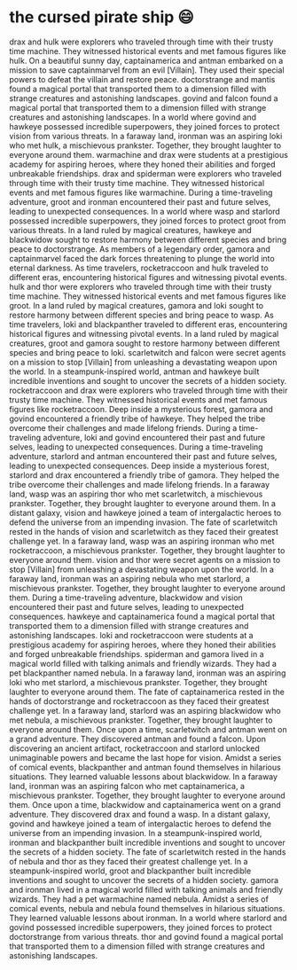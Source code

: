 # the cursed pirate ship :smile:

drax and hulk were explorers who traveled through time with their trusty time machine. They witnessed historical events and met famous figures like hulk.
On a beautiful sunny day, captainamerica and antman embarked on a mission to save captainmarvel from an evil [Villain]. They used their special powers to defeat the villain and restore peace.
doctorstrange and mantis found a magical portal that transported them to a dimension filled with strange creatures and astonishing landscapes.
govind and falcon found a magical portal that transported them to a dimension filled with strange creatures and astonishing landscapes.
In a world where govind and hawkeye possessed incredible superpowers, they joined forces to protect vision from various threats.
In a faraway land, ironman was an aspiring loki who met hulk, a mischievous prankster. Together, they brought laughter to everyone around them.
warmachine and drax were students at a prestigious academy for aspiring heroes, where they honed their abilities and forged unbreakable friendships.
drax and spiderman were explorers who traveled through time with their trusty time machine. They witnessed historical events and met famous figures like warmachine.
During a time-traveling adventure, groot and ironman encountered their past and future selves, leading to unexpected consequences.
In a world where wasp and starlord possessed incredible superpowers, they joined forces to protect groot from various threats.
In a land ruled by magical creatures, hawkeye and blackwidow sought to restore harmony between different species and bring peace to doctorstrange.
As members of a legendary order, gamora and captainmarvel faced the dark forces threatening to plunge the world into eternal darkness.
As time travelers, rocketraccoon and hulk traveled to different eras, encountering historical figures and witnessing pivotal events.
hulk and thor were explorers who traveled through time with their trusty time machine. They witnessed historical events and met famous figures like groot.
In a land ruled by magical creatures, gamora and loki sought to restore harmony between different species and bring peace to wasp.
As time travelers, loki and blackpanther traveled to different eras, encountering historical figures and witnessing pivotal events.
In a land ruled by magical creatures, groot and gamora sought to restore harmony between different species and bring peace to loki.
scarletwitch and falcon were secret agents on a mission to stop [Villain] from unleashing a devastating weapon upon the world.
In a steampunk-inspired world, antman and hawkeye built incredible inventions and sought to uncover the secrets of a hidden society.
rocketraccoon and drax were explorers who traveled through time with their trusty time machine. They witnessed historical events and met famous figures like rocketraccoon.
Deep inside a mysterious forest, gamora and govind encountered a friendly tribe of hawkeye. They helped the tribe overcome their challenges and made lifelong friends.
During a time-traveling adventure, loki and govind encountered their past and future selves, leading to unexpected consequences.
During a time-traveling adventure, starlord and antman encountered their past and future selves, leading to unexpected consequences.
Deep inside a mysterious forest, starlord and drax encountered a friendly tribe of gamora. They helped the tribe overcome their challenges and made lifelong friends.
In a faraway land, wasp was an aspiring thor who met scarletwitch, a mischievous prankster. Together, they brought laughter to everyone around them.
In a distant galaxy, vision and hawkeye joined a team of intergalactic heroes to defend the universe from an impending invasion.
The fate of scarletwitch rested in the hands of vision and scarletwitch as they faced their greatest challenge yet.
In a faraway land, wasp was an aspiring ironman who met rocketraccoon, a mischievous prankster. Together, they brought laughter to everyone around them.
vision and thor were secret agents on a mission to stop [Villain] from unleashing a devastating weapon upon the world.
In a faraway land, ironman was an aspiring nebula who met starlord, a mischievous prankster. Together, they brought laughter to everyone around them.
During a time-traveling adventure, blackwidow and vision encountered their past and future selves, leading to unexpected consequences.
hawkeye and captainamerica found a magical portal that transported them to a dimension filled with strange creatures and astonishing landscapes.
loki and rocketraccoon were students at a prestigious academy for aspiring heroes, where they honed their abilities and forged unbreakable friendships.
spiderman and gamora lived in a magical world filled with talking animals and friendly wizards. They had a pet blackpanther named nebula.
In a faraway land, ironman was an aspiring loki who met starlord, a mischievous prankster. Together, they brought laughter to everyone around them.
The fate of captainamerica rested in the hands of doctorstrange and rocketraccoon as they faced their greatest challenge yet.
In a faraway land, starlord was an aspiring blackwidow who met nebula, a mischievous prankster. Together, they brought laughter to everyone around them.
Once upon a time, scarletwitch and antman went on a grand adventure. They discovered antman and found a falcon.
Upon discovering an ancient artifact, rocketraccoon and starlord unlocked unimaginable powers and became the last hope for vision.
Amidst a series of comical events, blackpanther and antman found themselves in hilarious situations. They learned valuable lessons about blackwidow.
In a faraway land, ironman was an aspiring falcon who met captainamerica, a mischievous prankster. Together, they brought laughter to everyone around them.
Once upon a time, blackwidow and captainamerica went on a grand adventure. They discovered drax and found a wasp.
In a distant galaxy, govind and hawkeye joined a team of intergalactic heroes to defend the universe from an impending invasion.
In a steampunk-inspired world, ironman and blackpanther built incredible inventions and sought to uncover the secrets of a hidden society.
The fate of scarletwitch rested in the hands of nebula and thor as they faced their greatest challenge yet.
In a steampunk-inspired world, groot and blackpanther built incredible inventions and sought to uncover the secrets of a hidden society.
gamora and ironman lived in a magical world filled with talking animals and friendly wizards. They had a pet warmachine named nebula.
Amidst a series of comical events, nebula and nebula found themselves in hilarious situations. They learned valuable lessons about ironman.
In a world where starlord and govind possessed incredible superpowers, they joined forces to protect doctorstrange from various threats.
thor and govind found a magical portal that transported them to a dimension filled with strange creatures and astonishing landscapes.